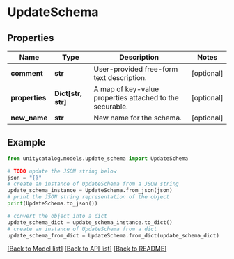 # UpdateSchema


## Properties

Name | Type | Description | Notes
------------ | ------------- | ------------- | -------------
**comment** | **str** | User-provided free-form text description. | [optional] 
**properties** | **Dict[str, str]** | A map of key-value properties attached to the securable. | [optional] 
**new_name** | **str** | New name for the schema. | [optional] 

## Example

```python
from unitycatalog.models.update_schema import UpdateSchema

# TODO update the JSON string below
json = "{}"
# create an instance of UpdateSchema from a JSON string
update_schema_instance = UpdateSchema.from_json(json)
# print the JSON string representation of the object
print(UpdateSchema.to_json())

# convert the object into a dict
update_schema_dict = update_schema_instance.to_dict()
# create an instance of UpdateSchema from a dict
update_schema_from_dict = UpdateSchema.from_dict(update_schema_dict)
```
[[Back to Model list]](../README.md#documentation-for-models) [[Back to API list]](../README.md#documentation-for-api-endpoints) [[Back to README]](../README.md)


